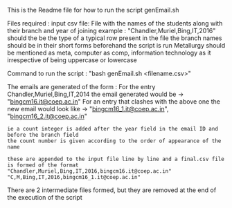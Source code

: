 This is the Readme file for how to run the script genEmail.sh

Files required :
    input csv file: File with the names of the students along with their branch and year of joining
        example : "Chandler,Muriel,Bing,IT,2016" should the be the type of a typical row present in the file
        the branch names should be in their short forms beforehand the script is run
        Metallurgy should be mentioned as meta, computer as comp, information technology as it irrespective of being uppercase or lowercase

Command to run the script : "bash genEmail.sh <filename.csv>"

The emails are generated of the form :
    For the entry Chandler,Muriel,Bing,IT,2014 the email generated would be -> "bingcm16.it@coep.ac.in"
    For an entry that clashes with the above one the new email would look like -> "bingcm16_1.it@coep.ac.in", "bingcm16_2.it@coep.ac.in"

    ie a count integer is added after the year field in the email ID and before the branch field
    the count number is given according to the order of appearance of the name

    these are appended to the input file line by line and a final.csv file is formed of the format
    "Chandler,Muriel,Bing,IT,2016,bingcm16.it@coep.ac.in"
    "C,M,Bing,IT,2016,bingcm16_1.it@coep.ac.in"

There are 2 intermediate files formed, but they are removed at the end of the execution of the script
